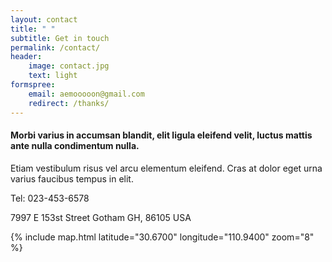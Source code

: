 ```yaml
---
layout: contact
title: " "
subtitle: Get in touch
permalink: /contact/
header:
    image: contact.jpg
    text: light
formspree:
    email: aemooooon@gmail.com
    redirect: /thanks/
---
```


#### Morbi varius in accumsan blandit, elit ligula eleifend velit, luctus mattis ante nulla condimentum nulla.

Etiam vestibulum risus vel arcu elementum eleifend. Cras at dolor eget urna varius faucibus tempus in elit.

Tel: 023-453-6578

7997 E 153st Street
Gotham
GH, 86105 USA

{% include map.html latitude="30.6700" longitude="110.9400" zoom="8" %}
